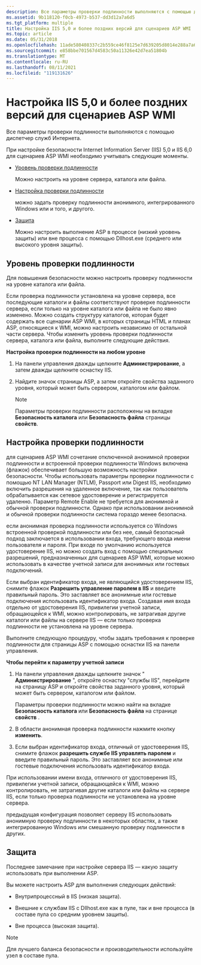 ```yaml
---
description: Все параметры проверки подлинности выполняются с помощью диспетчер служб Интернета.
ms.assetid: 9b118120-f0cb-4973-b537-dd3d12a7a6d5
ms.tgt_platform: multiple
title: Настройка IIS 5,0 и более поздних версий для сценариев ASP WMI
ms.topic: article
ms.date: 05/31/2018
ms.openlocfilehash: 11ade580408337c2b559ce46f8125e7d639205d8014e288a7a63d9730fde3fba
ms.sourcegitcommit: e858bbe701567d4583c50a11326e42d7ea51804b
ms.translationtype: MT
ms.contentlocale: ru-RU
ms.lasthandoff: 08/11/2021
ms.locfileid: "119131626"
---
```

# <a name="configuring-iis-50-and-later-for-wmi-asp-scripting"></a>Настройка IIS 5,0 и более поздних версий для сценариев ASP WMI

Все параметры проверки подлинности выполняются с помощью диспетчер служб Интернета.

При настройке безопасности Internet Information Server (IIS) 5,0 и IIS 6,0 для сценариев ASP WMI необходимо учитывать следующие моменты.

-   [Уровень проверки подлинности](#authentication-level)

    Можно настроить на уровне сервера, каталога или файла.

-   [Настройка проверки подлинности](#authentication-setting)

    можно задать проверку подлинности анонимного, интегрированного Windows или и того, и другого.

-   [Защита](#protection)

    Можно настроить выполнение ASP в процессе (низкий уровень защиты) или вне процесса с помощью Dllhost.exe (среднего или высокого уровня защиты).

## <a name="authentication-level"></a>Уровень проверки подлинности

Для повышения безопасности можно настроить проверку подлинности на уровне каталога или файла.

Если проверка подлинности установлена на уровне сервера, все последующие каталоги и файлы соответствуют проверке подлинности сервера, если только на уровне каталога или файла не было явно изменено. Можно создать структуру каталогов, которая будет содержать все сценарии ASP WMI, в которых страницы HTML и планах ASP, относящиеся к WMI, можно настроить независимо от остальной части сервера. Чтобы изменить уровень проверки подлинности сервера, каталога или файла, выполните следующие действия.

**Настройка проверки подлинности на любом уровне**

1.  На панели управления дважды щелкните **Администрирование**, а затем дважды щелкните оснастку IIS.

2.  Найдите значок страницы ASP, а затем откройте свойства заданного уровня, который может быть сервером, каталогом или файлом.

    > [!Note]  
    > Параметры проверки подлинности расположены на вкладке **Безопасность каталога** или **Безопасность файла** страницы **свойств**.

     

## <a name="authentication-setting"></a>Настройка проверки подлинности

для сценариев ASP WMI сочетание отключенной анонимной проверки подлинности и встроенной проверки подлинности Windows включена (флажок) обеспечивает большую возможность настройки безопасности. Чтобы использовать параметры проверки подлинности с помощью NT LAN Manager (NTLM), Passport или Digest IIS, необходимо включить разрешения на удаленное включение, так как пользователь обрабатывается как сетевое удостоверение и регистрируется удаленно. Параметр Remote Enable не требуется для анонимной и обычной проверки подлинности. Однако при использовании анонимной и обычной проверки подлинности система гораздо менее безопасна.

если анонимная проверка подлинности используется со Windows встроенной проверкой подлинности или без нее, самый безопасный подход заключается в использовании входа, требующего ввода имени пользователя и пароля. При входе по умолчанию используется удостоверение IIS, но можно создать вход с помощью специальных разрешений, предназначенных для сценариев ASP WMI, которые можно использовать в качестве учетной записи для анонимных или гостевых подключений.

Если выбран идентификатор входа, не являющийся удостоверением IIS, снимите флажок **Разрешить управление паролем в IIS** и введите правильный пароль. Это заставляет все анонимные или гостевые подключения использовать идентификатор входа. Создавая имя входа отдельно от удостоверения IIS, привилегии учетной записи, обращающейся к WMI, можно контролировать, не затрагивая другие каталоги или файлы на сервере IIS — если только проверка подлинности не установлена на уровне сервера.

Выполните следующую процедуру, чтобы задать требования к проверке подлинности для страницы ASP с помощью оснастки IIS на панели управления.

**Чтобы перейти к параметру учетной записи**

1.  На панели управления дважды щелкните значок " **Администрирование** ", откройте оснастку "службы IIS", перейдите на страницу ASP и откройте свойства заданного уровня, который может быть сервером, каталогом или файлом.

    Параметры проверки подлинности можно найти на вкладке **Безопасность каталога** или **Безопасность файла** на странице **свойств** .

2.  В области анонимная проверка подлинности нажмите кнопку **изменить**.

3.  Если выбран идентификатор входа, отличный от удостоверения IIS, снимите флажок **разрешить службе IIS управлять паролем** и введите правильный пароль. Это заставляет все анонимные или гостевые подключения использовать идентификатор входа.

При использовании имени входа, отличного от удостоверения IIS, привилегии учетной записи, обращающейся к WMI, можно контролировать, не затрагивая другие каталоги или файлы на сервере IIS, если только проверка подлинности не установлена на уровне сервера.

предыдущая конфигурация позволяет серверу IIS использовать анонимную проверку подлинности в некоторых областях, а также интегрированную Windows или смешанную проверку подлинности в других.

## <a name="protection"></a>Защита

Последнее замечание при настройке сервера IIS — какую защиту использовать при выполнении ASP.

Вы можете настроить ASP для выполнения следующих действий:

-   Внутрипроцессный в IIS (низкая защита).

-   Внешние к службам IIS с Dllhost.exe как в пуле, так и вне процесса (в составе пула со средним уровнем защиты).

-   Вне процесса (высокая защита).

> [!Note]  
> Для лучшего баланса безопасности и производительности используйте узел в составе пула.

 

 

 



